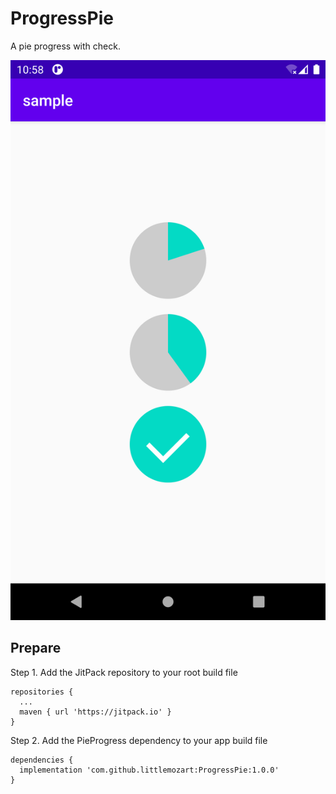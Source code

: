 # ProgressPie
A pie progress with check.


![screenshot](./screenshots/sample.png)

## Prepare

Step 1. Add the JitPack repository to your root build file
```
repositories {
  ...
  maven { url 'https://jitpack.io' }
}
```

Step 2. Add the PieProgress dependency to your app build file
```
dependencies {
  implementation 'com.github.littlemozart:ProgressPie:1.0.0'
}
```
